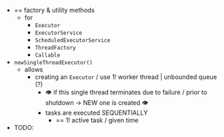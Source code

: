 * == factory & utility methods
  * for
    * `Executor`
    * `ExecutorService`
    * `ScheduledExecutorService`
    * `ThreadFactory`
    * `Callable`
* `newSingleThreadExecutor()`
  * allows
    * creating an `Executor` / use 1! worker thread | unbounded queue (?)
      * 👁️ if this single thread terminates due to failure / prior to shutdown -> NEW one is created 👁️
      * tasks are executed SEQUENTIALLY
        * == 1! active task / given time
* TODO: